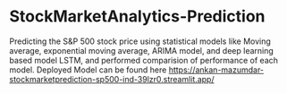 # StockMarketAnalytics-Prediction
Predicting the S&amp;P 500 stock price using statistical models like Moving average, exponential moving average, ARIMA model, and deep learning based model LSTM, and performed comparision of performance of each model.
Deployed Model can be found here https://ankan-mazumdar-stockmarketprediction-sp500-ind-39lzr0.streamlit.app/
